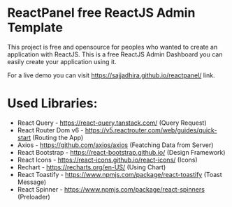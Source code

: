 # ReactPanel free ReactJS Admin Template

This project is free and opensource for peoples who wanted to create an application with ReactJS.
This is a free ReactJS Admin Dashboard you can easily create your application using it.

For a live demo you can visit https://sajjadhira.github.io/reactpanel/ link.

# Used Libraries:

- React Query - https://react-query.tanstack.com/ (Query Request)
- React Router Dom v6 - https://v5.reactrouter.com/web/guides/quick-start (Routing the App)
- Axios - https://github.com/axios/axios (Featching Data from Server)
- React Bootstrap - https://react-bootstrap.github.io/ (Design Framework)
- React Icons - https://react-icons.github.io/react-icons/ (Icons)
- Rechart - https://recharts.org/en-US/ (Using Chart)
- React Toastify - https://www.npmjs.com/package/react-toastify (Toast Message)
- React Spinner - https://www.npmjs.com/package/react-spinners (Preloader)
